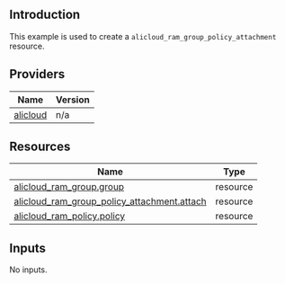 <!-- BEGIN_TF_DOCS -->
## Introduction

This example is used to create a `alicloud_ram_group_policy_attachment` resource.

## Providers

| Name | Version |
|------|---------|
| <a name="provider_alicloud"></a> [alicloud](#provider\_alicloud) | n/a |

## Resources

| Name | Type |
|------|------|
| [alicloud_ram_group.group](https://registry.terraform.io/providers/aliyun/alicloud/latest/docs/resources/ram_group) | resource |
| [alicloud_ram_group_policy_attachment.attach](https://registry.terraform.io/providers/aliyun/alicloud/latest/docs/resources/ram_group_policy_attachment) | resource |
| [alicloud_ram_policy.policy](https://registry.terraform.io/providers/aliyun/alicloud/latest/docs/resources/ram_policy) | resource |

## Inputs

No inputs.
<!-- END_TF_DOCS -->    